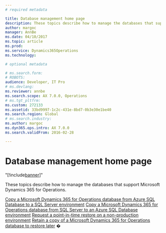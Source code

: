 ```yaml
---
# required metadata

title: Database management home page
description: These topics describe how to manage the databases that support Microsoft Dynamics 365 for Operations. 
author: margoc
manager: AnnBe
ms.date: 04/10/2017
ms.topic: article
ms.prod: 
ms.service: Dynamics365Operations
ms.technology: 

# optional metadata

# ms.search.form: 
# ROBOTS: 
audience: Developer, IT Pro
# ms.devlang: 
ms.reviewer: annbe
ms.search.scope: AX 7.0.0, Operations
# ms.tgt_pltfrm: 
ms.custom: 272133
ms.assetid: 33bd9997-1c2c-431e-8bd7-0b3e30e1be40
ms.search.region: Global
# ms.search.industry: 
ms.author: margoc
ms.dyn365.ops.intro: AX 7.0.0
ms.search.validFrom: 2016-02-28

---
```


# Database management home page
"[!include[banner](includes/banner.md)]"


These topics describe how to manage the databases that support Microsoft Dynamics 365 for Operations. 

[Copy a Microsoft Dynamics 365 for Operations database from Azure SQL Database to a SQL Server environment](http://ax.help.dynamics.com/en/wiki/copy-an-ax-database-from-azure-sql-database-to-sql-server/) [Copy a Microsoft Dynamics 365 for Operations database from SQL Server to an Azure SQL Database environment](http://ax.help.dynamics.com/en/wiki/copy-a-database-from-sql-server-to-azure-sql/) [Request a point-in-time restore on a non-production environment](http://ax.help.dynamics.com/en/wiki/request-a-point-in-time-restore-on-a-non-production-environment/) [Retain a copy of a Microsoft Dynamics 365 for Operations database to restore later](http://ax.help.dynamics.com/en/wiki/retain-copy-dynamics-365-operations-database/) �


